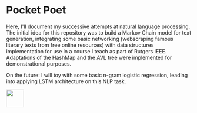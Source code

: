 # Pocket Poet
Here, I'll document my successive attempts at natural language processing. The initial idea for this repository was to build a Markov Chain model for text generation, 
integrating some basic networking (webscraping famous literary texts from free online resources) with data structures implementation for use in a course I teach as part of 
Rutgers IEEE. Adaptations of the HashMap and the AVL tree were implemented for demonstrational purposes.

On the future: I will toy with some basic n-gram logistic regression, leading into applying LSTM architecture on this NLP task.

<img src="https://github.com/girishg0110/Pocket-Poet/PocketPoetLogo.png" width="48">
